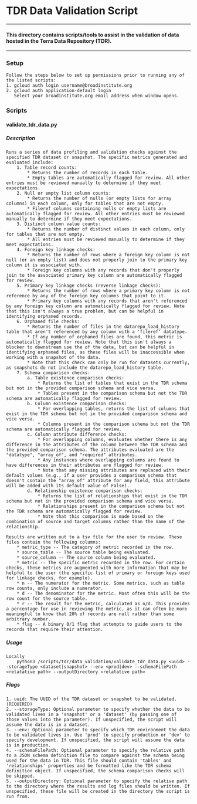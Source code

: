 # TDR Data Validation Script

------------------------
#### This directory contains scripts/tools to assist in the validation of data hosted in the Terra Data Repository (TDR).
------------------------

### Setup
    Follow the steps below to set up permissions prior to running any of the listed scripts:
    1. gcloud auth login username@broadinstitute.org
    2. gcloud auth application-default login
       Select your broadinstitute.org email address when window opens.

### Scripts

#### **validate_tdr_data.py**
##### Description
    Runs a series of data profiling and validation checks against the specified TDR dataset or snapshot. The specific metrics generated and evaluated include:
    	1. Table record counts: 
    		* Returns the number of records in each table.
    		* Empty tables are automatically flagged for review. All other entries must be reviewed manually to determine if they meet expectations.
    	2. Null or empty list column counts:
    		* Returns the number of nulls (or empty lists for array columns) in each column, only for tables that are not empty.
    		* Fileref columns containing nulls or empty lists are automatically flagged for review. All other entries must be reviewed manually to determine if they meet expectations.  
    	3. Distinct column value counts:
    		* Returns the number of distinct values in each column, only for tables that are not empty. 
    		* All entries must be reviewed manually to determine if they meet expectations.  
    	4. Foreign key linkage checks: 
    		* Returns the number of rows where a foreign key column is not null (or an empty list) and does not properly join to the primary key column it is associated with.
    		* Foreign key columns with any records that don't properly join to the associated primary key column are automatically flagged for review.
    	5. Primary key linkage checks (reverse linkage checks): 
    		* Returns the number of rows where a primary key column is not reference by any of the foreign key columns that point to it. 
    		* Primary key columns with any records that aren't referenced by any foreign key column are automatically flagged for review. Note that this isn't always a true problem, but can be helpful in identifying orphaned records.
    	6. Orphaned file checks:
    		* Returns the number of files in the datarepo_load_history table that aren't referenced by any column with a 'fileref' datatype.
    		* If any number of orphaned files are found, this metric is automatically flagged for review. Note that this isn't always a blocker to downstream use the of the data, but can be helpful in identifying orphaned files, as these files will be inaccessible when working with a snapshot of the data. 
    		* Note that this check can only be run for datasets currently, as snapshots do not include the datarepo_load_history table.
    	7. Schema comparison checks:
    		a. Table existence comparison checks:
    			* Returns the list of tables that exist in the TDR schema but not in the provided comparison schema and vice versa. 
    			* Tables present in the comparison schema but not the TDR schema are automatically flagged for review. 
    		b. Column existence comparison checks:
    			* For overlapping tables, returns the list of columns that exist in the TDR schema but not in the provided comparison schema and vice versa.
    			* Columns present in the comparison schema but not the TDR schema are automatically flagged for review. 
    		c. Column attribute difference checks:
    			* For overlapping columns, evaluates whether there is any difference in the attributes of the column between the TDR schema and the provided comparison schema. The attributes evaluated are the "datatype", "array_of", and "required" attributes. 
    			* Any instances where overlapping columns are found to have differences in their attributes are flagged for review. 
    			* Note that any missing attributes are replaced with their default values (e.g., if a user provides a comparison schema that doesn't contain the "array_of" attribute for any field, this attribute will be added with its default value of False).
    		d. Relationship existence comparison checks:
    			* Returns the list of relationships that exist in the TDR schema but not in the provided comparison schema and vice versa.
    			* Relationships present in the comparison schema but not the TDR schema are automatically flagged for review. 
    			* Note that this comparison is made based on the combination of source and target columns rather than the name of the relationship.
    
    Results are written out to a tsv file for the user to review. These files contain the following columns:
    	* metric_type -- The category of metric recorded in the row.
    	* source_table -- The source table being evaluated.
    	* source_column -- The source column being evaluated.
    	* metric -- The specific metric recorded in the row. For certain checks, these metrics are augmented with more information that may be helpful to the user (the specific list of primary or foreign keys used for linkage checks, for example).
    	* n -- The numerator for the metric. Some metrics, such as table row counts, only include a numerator.
    	* d -- The denominator for the metric. Most often this will be the row count for the source table.
    	* r -- The result for the metric, calculated as n/d. This provides a percentage for use in reviewing the metric, as it can often be more meaningful to know that 20% of records are null rather than some arbitrary number. 
    	* flag -- A binary 0/1 flag that attempts to guide users to the records that require their attention. 

##### Usage
    Locally
        python3 /scripts/tdr/data_validation/validate_tdr_data.py <uuid> --storageType <dataset|snapshot> --env <prod|dev> --schemaFilePath <relatative path> --outputDirectory <relatative path>

##### Flags
    1. uuid: The UUID of the TDR dataset or snapshot to be validated. (REQUIRED)
    2. --storageType: Optional parameter to specify whether the data to be validated lives in a 'snapshot' or a 'dataset' (by passing one of those values into the parameter). If unspecified, the script will assume the data is in a dataset.
    3. --env: Optional parameter to specify which TDR environment the data to be validated lives in. Use 'prod' to specify production or 'dev' to specify development. If unspecified, the script will assume the data is in production.
    4. --schemaFilePath: Optional parameter to specify the relative path to a JSON schema definition file to compare against the schema being used for the data in TDR. This file should contain 'tables' and 'relationships' properties and be formatted like the TDR schema definition object. If unspecified, the schema comparison checks will be skipped.
    5. --outputDirectory: Optional parameter to specify the relative path to the directory where the results and log files should be written. If unspecified, these file will be created in the directory the script is run from.